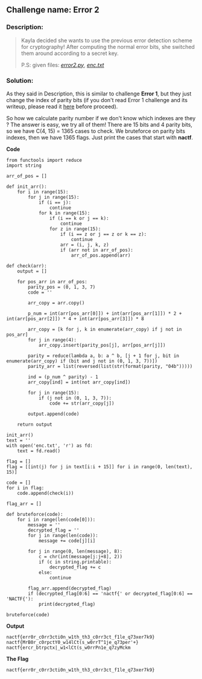 ## Challenge name:	Error 2

### Description:
> Kayla decided she wants to use the previous error detection scheme for cryptography! After computing the normal error bits, she switched them around according to a secret key.
> 
> P.S: given files: *[error2.py](./error2.py)*, *[enc.txt](./enc.txt)*

### Solution:

As they said in Description, this is similar to challenge **Error 1**, but they just change the index of parity bits (if you don't read Error 1 challenge and its writeup, please read it [here](../nactf_error-1/WRITEUP.md) before proceed).

So how we calculate parity number if we don't know which indexes are they ? The answer is easy, we try all of them! There are 15 bits and 4 parity bits, so we have C(4, 15) = 1365 cases to check. We bruteforce on parity bits indexes, then we have 1365 flags. Just print the cases that start with **nactf**.

**Code**

    from functools import reduce
    import string

    arr_of_pos = []

    def init_arr():
        for i in range(15):
            for j in range(15):
                if (i == j):
                    continue
                for k in range(15):
                    if (i == k or j == k):
                        continue
                    for z in range(15):
                        if (i == z or j == z or k == z):
                            continue
                        arr = (i, j, k, z)
                        if (arr not in arr_of_pos):
                            arr_of_pos.append(arr)

    def check(arr):
        output = []

        for pos_arr in arr_of_pos:
            parity_pos = (0, 1, 3, 7)
            code = ''

            arr_copy = arr.copy()

            p_num = int(arr[pos_arr[0]]) + int(arr[pos_arr[1]]) * 2 + int(arr[pos_arr[2]]) * 4 + int(arr[pos_arr[3]]) * 8

            arr_copy = [k for j, k in enumerate(arr_copy) if j not in pos_arr]
            for j in range(4):
                arr_copy.insert(parity_pos[j], arr[pos_arr[j]])

            parity = reduce(lambda a, b: a ^ b, [j + 1 for j, bit in enumerate(arr_copy) if (bit and j not in (0, 1, 3, 7))])
            parity_arr = list(reversed(list(str(format(parity, "04b")))))

            ind = (p_num ^ parity) - 1
            arr_copy[ind] = int(not arr_copy[ind])
            
            for j in range(15):
                if (j not in (0, 1, 3, 7)):
                    code += str(arr_copy[j])

            output.append(code)

        return output

    init_arr()
    text = ''
    with open('enc.txt', 'r') as fd:
        text = fd.read()

    flag = []
    flag = [[int(j) for j in text[i:i + 15]] for i in range(0, len(text), 15)]

    code = []
    for i in flag:
        code.append(check(i))

    flag_arr = []

    def bruteforce(code):
        for i in range(len(code[0])):
            message = ''
            decrypted_flag = ''
            for j in range(len(code)):
                message += code[j][i]

            for j in range(0, len(message), 8):
                c = chr(int(message[j:j+8], 2))
                if (c in string.printable):
                    decrypted_flag += c
                else:
                    continue

            flag_arr.append(decrypted_flag)
            if (decrypted_flag[0:6] == 'nactf{' or decrypted_flag[0:6] == 'NACTF{'):
                print(decrypted_flag)

    bruteforce(code)

**Output**

    nactf{err0r_c0rr3cti0n_w1th_th3_c0rr3ct_f1le_q73xer7k9}
    nactf{MrB0r_c0rpctY0_w14lCt(s_w0rrT^1je_q73per'+}
    nactf{ercr_btrpctx|_w1<lCt(s_w0rrPn1e_q7zyMckm

**The Flag**

    nactf{err0r_c0rr3cti0n_w1th_th3_c0rr3ct_f1le_q73xer7k9}
